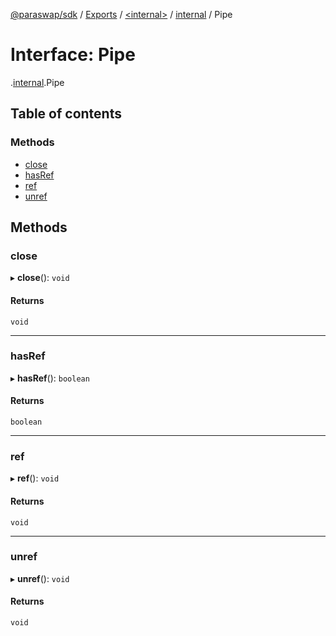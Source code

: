 [@paraswap/sdk](../README.md) / [Exports](../modules.md) / [<internal\>](../modules/internal_.md) / [internal](../modules/internal_.internal.md) / Pipe

# Interface: Pipe

[<internal>](../modules/internal_.md).[internal](../modules/internal_.internal.md).Pipe

## Table of contents

### Methods

- [close](internal_.internal.Pipe.md#close)
- [hasRef](internal_.internal.Pipe.md#hasref)
- [ref](internal_.internal.Pipe.md#ref)
- [unref](internal_.internal.Pipe.md#unref)

## Methods

### close

▸ **close**(): `void`

#### Returns

`void`

___

### hasRef

▸ **hasRef**(): `boolean`

#### Returns

`boolean`

___

### ref

▸ **ref**(): `void`

#### Returns

`void`

___

### unref

▸ **unref**(): `void`

#### Returns

`void`

